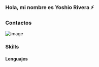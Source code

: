 ### Hola, mi nombre es Yoshio Rivera ⚡

### Contactos
![image](https://github.com/yoshioriveraa/yoshioriveraa/assets/112029157/d1c9b0f2-a84a-49e6-87f4-79d9cc84d784)


### Skills
#### Lenguajes
<!--
**yoshioriveraa/yoshioriveraa** is a ✨ _special_ ✨ repository because its `README.md` (this file) appears on your GitHub profile.

Here are some ideas to get you started:

- 🔭 I’m currently working on ...
- 🌱 I’m currently learning ...
- 👯 I’m looking to collaborate on ...
- 🤔 I’m looking for help with ...
- 💬 Ask me about ...
- 📫 How to reach me: ...
- 😄 Pronouns: ...
- ⚡ Fun fact: ...
-->
